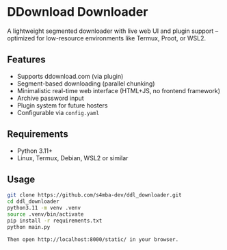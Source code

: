 # DDownload Downloader

A lightweight segmented downloader with live web UI and plugin support – optimized for low-resource environments like Termux, Proot, or WSL2.

## Features

- Supports ddownload.com (via plugin)
- Segment-based downloading (parallel chunking)
- Minimalistic real-time web interface (HTML+JS, no frontend framework)
- Archive password input
- Plugin system for future hosters
- Configurable via `config.yaml`

## Requirements

- Python 3.11+
- Linux, Termux, Debian, WSL2 or similar

## Usage

```bash
git clone https://github.com/s4mba-dev/ddl_downloader.git
cd ddl_downloader
python3.11 -m venv .venv
source .venv/bin/activate
pip install -r requirements.txt
python main.py

Then open http://localhost:8000/static/ in your browser.
